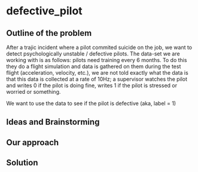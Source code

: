 # defective_pilot

## Outline of the problem
After a trajic incident where a pilot commited suicide on the job, we want to detect psychologically unstable / defective pilots. The data-set we are working with is as follows: pilots need training every 6 months. To do this they do a flight simulation and data is gathered on them during the test flight (acceleration, velocity, etc.), we are not told exactly what the data is that this data is collected at a rate of 10Hz; a supervisor watches the pilot and writes 0 if the pilot is doing fine, writes 1 if the pilot is stressed or worried or something.

We want to use the data to see if the pilot is defective (aka, label = 1) 


## Ideas and Brainstorming

## Our approach

## Solution


